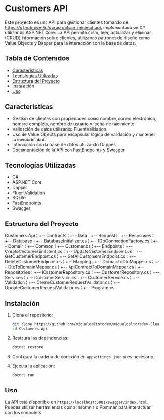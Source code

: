 # Customers API

Este proyecto es una API para gestionar clientes tomando de https://github.com/Elfocrash/clean-minimal-api, 
implementada en C# utilizando ASP.NET Core. La API permite crear, leer, actualizar y eliminar (CRUD) información sobre clientes, utilizando patrones de diseño como Value Objects y Dapper para la interacción con la base de datos.

## Tabla de Contenidos

- [Características](#características)
- [Tecnologías Utilizadas](#tecnologías-utilizadas)
- [Estructura del Proyecto](#estructura-del-proyecto)
- [Instalación](#instalacion)
- [Uso](#uso)

## Características

- Gestión de clientes con propiedades como nombre, correo electrónico, nombre completo, nombre de usuario y fecha de nacimiento.
- Validación de datos utilizando FluentValidation.
- Uso de Value Objects para encapsular lógica de validación y mantener la inmutabilidad.
- Interacción con la base de datos utilizando Dapper.
- Documentación de la API con FastEndpoints y Swagger.

## Tecnologías Utilizadas

- C#
- ASP.NET Core
- Dapper
- FluentValidation
- SQLite
- FastEndpoints
- Swagger

## Estructura del Proyecto

Customers.Api
¦
+-- Contracts
¦ +-- Data
¦ +-- Requests
¦ +-- Responses
¦
+-- Database
¦ +-- DatabaseInitializer.cs
¦ +-- IDbConnectionFactory.cs
¦
+-- Domain
¦ +-- Common
¦ +-- Customer.cs
¦
+-- Endpoints
¦ +-- CreateCustomerEndpoint.cs
¦ +-- UpdateCustomerEndpoint.cs
¦ +-- GetCustomerEndpoint.cs
¦ +-- GetAllCustomersEndpoint.cs
¦ +-- DeleteCustomerEndpoint.cs
¦
+-- Mapping
¦ +-- DomainToDtoMapper.cs
¦ +-- DtoToDomainMapper.cs
¦ +-- ApiContractToDomainMapper.cs
¦
+-- Repositories
¦ +-- ICustomerRepository.cs
¦ +-- CustomerRepository.cs
¦
+-- Services
¦ +-- ICustomerService.cs
¦ +-- CustomerService.cs
¦
+-- Validation
¦ +-- CreateCustomerRequestValidator.cs
¦ +-- UpdateCustomerRequestValidator.cs
¦
+-- Program.cs

## Instalación

1. Clona el repositorio:
   ```bash
   git clone https://github.com/migueldeltorodev/migueldeltorodev.CleanApi
   cd Customers.Api
   ```

2. Restaura las dependencias:
   ```bash
   dotnet restore
   ```

3. Configura la cadena de conexión en `appsettings.json` si es necesario.

4. Ejecuta la aplicación:
   ```bash
   dotnet run
   ```

## Uso

La API está disponible en `https://localhost:5001/swagger/index.html`. Puedes utilizar herramientas como Insomnia o Postman para interactuar con los endpoints.


